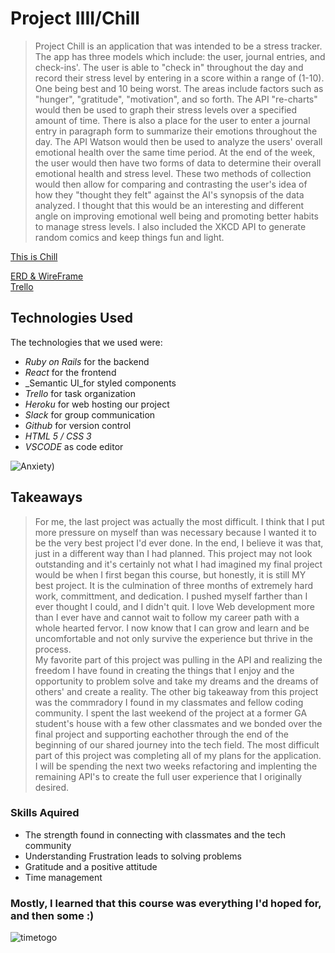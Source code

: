 

# Project IIII/Chill


> Project Chill is an application that was intended to be a stress tracker. The app has three models which include: the user, journal entries, and check-ins'. The user is able to "check in" throughout the day and record their stress level by entering in a score within a range of (1-10). One being best and 10 being worst. The areas include factors such as "hunger", "gratitude", "motivation", and so forth. The API "re-charts" would then be used to graph their stress levels over a specified amount of time. There is also a place for the user to enter a journal entry in paragraph form to summarize their emotions throughout the day. The API Watson would then be used to analyze the users' overall emotional health over the same time period. At the end of the week, the user would then have two forms of data to determine their overall emotional health and stress level. These two methods of collection would then allow for comparing and contrasting the user's idea of how they "thought they felt" against the AI's synopsis of the data analyzed. I thought that this would be an interesting and different angle on improving emotional well being and promoting better habits to manage stress levels. I also included the XKCD API to generate random comics and keep things fun and light.


[This is Chill](https://project4-chill-app.herokuapp.com/)

[ERD & WireFrame](https://imgur.com/a/ly5k7Ki)
<br>
[Trello](https://trello.com/b/vDadP0wO/project-chi)


## Technologies Used 

The technologies that we used were:

* _Ruby on Rails_ for the backend 
* _React_ for the frontend 
* _Semantic UI_for styled components
* _Trello_ for task organization 
* _Heroku_ for web hosting our project 
* _Slack_ for group communication 
* _Github_ for version control  
* _HTML 5 / CSS 3_
* _VSCODE_ as code editor 

![Anxiety](https://i.imgur.com/cf9HPdV.jpg))

## Takeaways 
 
 > For me, the last project was actually the most difficult.  I think that I put more pressure on myself than was necessary because I wanted it to be the very best project I'd ever done. In the end, I believe it was that, just in a different way than I had planned. This project may not look outstanding and it's certainly not what I had imagined my final project would be when I first began this course, but honestly, it is still MY best project. It is the culmination of three months of extremely hard work, committment, and dedication. I pushed myself farther than I ever thought I could, and I didn't quit. I love Web development more than I ever have and cannot wait to follow my career path with a whole hearted fervor. I now know that I can grow and learn and be uncomfortable and not only survive the experience but thrive in the process. <br/>
 > My favorite part of this project was pulling in the API and realizing the freedom I have found in creating the things that I enjoy and the opportunity to problem solve and take my dreams and the dreams of others' and create a reality. The other big takeaway from this project was the commradory I found in my classmates and fellow coding community. I spent the last weekend of the project at a former GA student's house with a few other classmates and we bonded over the final project and supporting eachother through the end of the beginning of our shared journey into the tech field. 
 > The most difficult part of this project was completing all of my plans for the application. I will be spending the next two weeks refactoring and implenting the remaining API's to create the full user experience that I originally desired. 

 
### Skills Aquired

+ The strength found in connecting with classmates and the tech community 
+ Understanding Frustration leads to solving problems
+ Gratitude and a positive attitude
+ Time management


### Mostly, I learned that this course was everything I'd hoped for, and then some :) 

![timetogo](https://i.imgur.com/gLPwlRc.png)